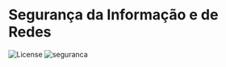 # Segurança da Informação e de Redes

![License](https://img.shields.io/badge/Code%20License-MIT-blue.svg)
![seguranca](https://img.shields.io/badge/UFSC-Seguran%C3%A7a%20da%20Informa%C3%A7%C3%A3o%20e%20de%20Redes-blue.svg)

